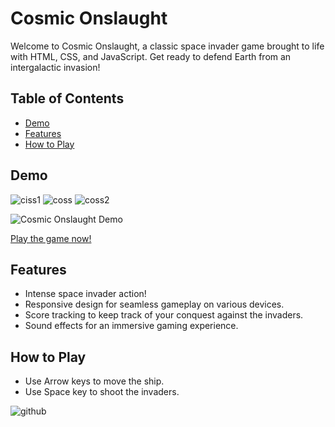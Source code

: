 # Cosmic Onslaught

Welcome to Cosmic Onslaught, a classic space invader game brought to life with HTML, CSS, and JavaScript. Get ready to defend Earth from an intergalactic invasion!

## Table of Contents

- [Demo](#demo)
- [Features](#features)
- [How to Play](#how-to-play)

## Demo
![ciss1](https://github.com/MihirJaiswal/Cosmic-Onslaught/assets/137146214/4c3cce9f-87a6-498f-af1b-ed5617374da9)
![coss](https://github.com/MihirJaiswal/Cosmic-Onslaught/assets/137146214/64af9f48-18ca-4238-af47-ca618a69a6c9)
![coss2](https://github.com/MihirJaiswal/Cosmic-Onslaught/assets/137146214/18063e1b-79c5-4ffb-bb88-69a185d054b9)

![Cosmic Onslaught Demo](demo.gif)

[Play the game now!](https://mihirjaiswal.github.io/Cosmic-Onslaught/)

## Features

- Intense space invader action!
- Responsive design for seamless gameplay on various devices.
- Score tracking to keep track of your conquest against the invaders.
- Sound effects for an immersive gaming experience.

## How to Play

- Use Arrow keys to move the ship.
- Use Space key to shoot the invaders.

![github](https://github.com/MihirJaiswal/Cosmic-Onslaught/assets/137146214/2d2f88b3-018c-4283-8f06-7da2bec08ca1)




